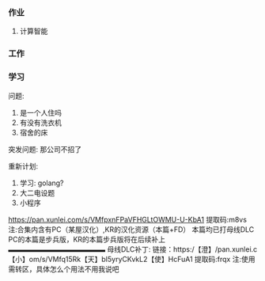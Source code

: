 ### 作业
1. 计算智能


### 工作

### 学习

问题:
1. 是一个人住吗
2. 有没有洗衣机
3. 宿舍的床


突发问题: 那公司不招了

重新计划:
1. 学习: golang?
2. 大二电设题
3. 小程序

 



https://pan.xunlei.com/s/VMfpxnFPaVFHGLtOWMU-U-KbA1
提取码:m8vs
注:合集内含有PC（某屋汉化）,KR的汉化资源（本篇+FD）
本篇均已打母线DLC
PC的本篇是步兵版，KR的本篇步兵版将在后续补上
▬▬▬▬▬▬▬▬▬▬▬▬▬▬
母线DLC补丁:
链接：https:/【澄】/pan.xunlei.c【小】om/s/VMfq15Rk【天】bI5yryCKvkL2【使】HcFuA1
提取码:frqx
注:使用需转区，具体怎么个用法不用我说吧




